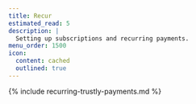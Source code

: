 ```yaml
---
title: Recur
estimated_read: 5
description: |
  Setting up subscriptions and recurring payments.
menu_order: 1500
icon:
  content: cached
  outlined: true
---
```


{% include recurring-trustly-payments.md %}
